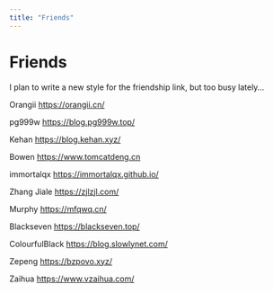```yaml
---
title: "Friends"
---
```


# Friends

I plan to write a new style for the friendship link, but too busy lately… 

Orangii https://orangii.cn/

pg999w https://blog.pg999w.top/

Kehan https://blog.kehan.xyz/

Bowen https://www.tomcatdeng.cn

immortalqx https://immortalqx.github.io/

Zhang Jiale https://zjlzjl.com/

Murphy https://mfqwq.cn/ 

Blackseven https://blackseven.top/

ColourfulBlack https://blog.slowlynet.com/

Zepeng https://bzpovo.xyz/

Zaihua https://www.vzaihua.com/
